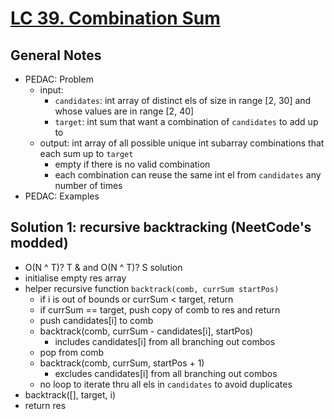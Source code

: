 # [LC 39. Combination Sum](https://leetcode.com/problems/combination-sum/)

## General Notes

- PEDAC: Problem
  - input: 
    - `candidates`: int array of distinct els of size in range \[2, 30] and whose values are in range \[2, 40]
    - `target`: int sum that want a combination of `candidates` to add up to
  - output: int array of all possible unique int subarray combinations that each sum up to `target`
    - empty if there is no valid combination
    - each combination can reuse the same int el from `candidates` any number of times
- PEDAC: Examples

## Solution 1: recursive backtracking (NeetCode's modded)

- O(N ^ T)? T & and O(N ^ T)? S solution
- initialise empty res array
- helper recursive function `backtrack(comb, currSum startPos)`
  - if i is out of bounds or currSum < target, return
  - if currSum == target, push copy of comb to res and return
  - push candidates\[i] to comb
  - backtrack(comb, currSum - candidates\[i], startPos) 
    - includes candidates\[i] from all branching out combos
  - pop from comb
  - backtrack(comb, currSum, startPos + 1)
    - excludes candidates\[i] from all branching out combos
  - no loop to iterate thru all els in `candidates` to avoid duplicates
- backtrack([], target, i)
- return res